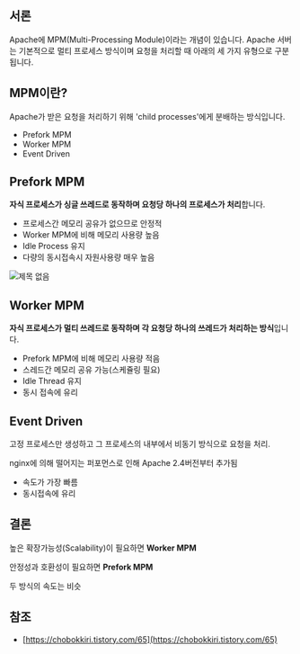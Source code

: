 ## 서론

Apache에 MPM(Multi-Processing Module)이라는 개념이 있습니다. Apache 서버는 기본적으로 멀티 프로세스 방식이며 요청을 처리할 때 아래의 세 가지 유형으로 구분됩니다.



## MPM이란?

Apache가 받은 요청을 처리하기 위해 'child processes'에게 분배하는 방식입니다.

- Prefork MPM
- Worker MPM
- Event Driven



## Prefork MPM

**자식 프로세스가 싱글 쓰레드로 동작하며 요청당 하나의 프로세스가 처리**합니다.

- 프로세스간 메모리 공유가 없으므로 안정적
- Worker MPM에 비해 메모리 사용량 높음
- Idle Process 유지
- 다량의 동시접속시 자원사용량 매우 높음

![제목 없음](https://user-images.githubusercontent.com/41600558/97145201-299d0400-17a9-11eb-9d86-589800b938c0.png)



## Worker MPM

**자식 프로세스가 멀티 쓰레드로 동작하며 각 요청당 하나의 쓰레드가 처리하는 방식**입니다.

- Prefork MPM에 비해 메모리 사용량 적음
- 스레드간 메모리 공유 가능(스케쥴링 필요)
- Idle Thread 유지
- 동시 접속에 유리



## Event Driven

고정 프로세스만 생성하고 그 프로세스의 내부에서 비동기 방식으로 요청을 처리.

nginx에 의해 떨어지는 퍼포먼스로 인해 Apache 2.4버전부터 추가됨

- 속도가 가장 빠름
- 동시접속에 유리



## 결론

높은 확장가능성(Scalability)이 필요하면 **Worker MPM**

안정성과 호환성이 필요하면 **Prefork MPM**

두 방식의 속도는 비슷



## 참조

- [https://chobokkiri.tistory.com/65](https://chobokkiri.tistory.com/65)